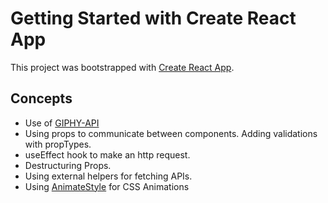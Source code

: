 # Getting Started with Create React App

This project was bootstrapped with [Create React App](https://github.com/facebook/create-react-app).

## Concepts

- Use of [GIPHY-API](https://developers.giphy.com/dashboard/)
- Using props to communicate between components. Adding validations with propTypes.
- useEffect hook to make an http request.
- Destructuring Props.
- Using external helpers for fetching APIs.
- Using [AnimateStyle](https://animate.style/) for CSS Animations
